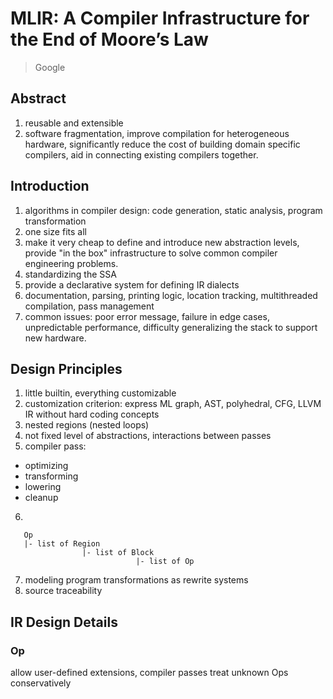 # MLIR: A Compiler Infrastructure for the End of Moore’s Law

> Google

## Abstract
1. reusable and extensible
2. software fragmentation, improve compilation for heterogeneous hardware, significantly reduce the cost of building domain specific compilers, aid in connecting existing compilers together.

## Introduction
1. algorithms in compiler design: code generation, static analysis, program transformation
2. one size fits all
3. make it very cheap to define and introduce new abstraction levels, provide "in the box" infrastructure to solve common compiler engineering problems.
4. standardizing the SSA
5. provide a declarative system for defining IR dialects
6. documentation, parsing, printing logic, location tracking, multithreaded compilation, pass management
7. common issues: poor error message, failure in edge cases, unpredictable performance, difficulty generalizing the stack to support new hardware.


## Design Principles
1. little builtin, everything customizable
2. customization criterion: express ML graph, AST, polyhedral, CFG, LLVM IR without hard coding concepts
3. nested regions (nested loops)
4. not fixed level of abstractions, interactions between passes
5. compiler pass:
  - optimizing
  - transforming
  - lowering
  - cleanup

6. 
```
   Op
   |- list of Region
                |- list of Block
                            |- list of Op
```

7. modeling program transformations as rewrite systems
8. source traceability

## IR Design Details
### Op
allow user-defined extensions, compiler passes treat unknown Ops conservatively